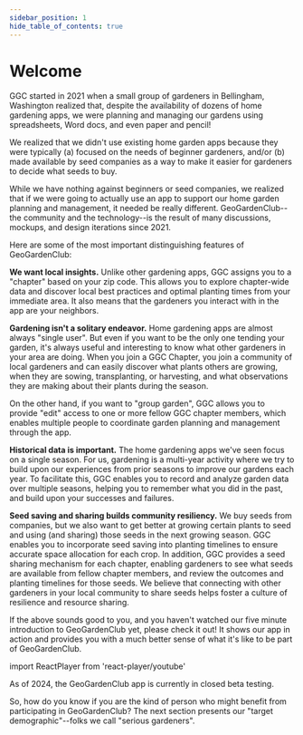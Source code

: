 ```yaml
---
sidebar_position: 1
hide_table_of_contents: true
---
```


# Welcome

GGC started in 2021 when a small group of gardeners in Bellingham, Washington realized that, despite the availability of dozens of home gardening apps, we were planning and managing our gardens using spreadsheets, Word docs, and even paper and pencil!

We realized that we didn't use existing home garden apps because they were typically (a) focused on the needs of beginner gardeners, and/or (b) made available by seed companies as a way to make it easier for gardeners to decide what seeds to buy.

While we have nothing against beginners or seed companies, we realized that if we were going to actually use an app to support our home garden planning and management, it needed be really different. GeoGardenClub--the community and the technology--is the result of many discussions, mockups, and design iterations since 2021.

Here are some of the most important distinguishing features of GeoGardenClub:  

**We want local insights.**
Unlike other gardening apps, GGC assigns you to a "chapter" based on your zip code. This allows you to explore chapter-wide data and discover local best practices and optimal planting times from your immediate area. It also means that the gardeners you interact with in the app are your neighbors. 

**Gardening isn't a solitary endeavor.**
Home gardening apps are almost always "single user". But even if you want to be the only one tending your garden, it's always useful and interesting to know what other gardeners in your area are doing.  When you join a GGC Chapter, you join a community of local gardeners and can easily discover what plants others are growing, when they are sowing, transplanting, or harvesting, and what observations they are making about their plants during the season. 

On the other hand, if you want to "group garden", GGC allows you to provide "edit" access to one or more fellow GGC chapter members, which enables multiple people to coordinate garden planning and management through the app. 

**Historical data is important.**
The home gardening apps we've seen focus on a single season. For us, gardening is a multi-year activity where we try to build upon our experiences from prior seasons to improve our gardens each year.  To facilitate this, GGC enables you to record and analyze garden data over multiple seasons, helping you to remember what you did in the past, and build upon your successes and failures.

**Seed saving and sharing builds community resiliency.**
We buy seeds from companies, but we also want to get better at growing certain plants to seed and using (and sharing) those seeds in the next growing season. GGC enables you to incorporate seed saving into planting timelines to ensure accurate space allocation for each crop. In addition, GGC provides a seed sharing mechanism for each chapter, enabling gardeners to see what seeds are available from fellow chapter members, and review the outcomes and planting timelines for those seeds. We believe that connecting with other gardeners in your local community to share seeds helps foster a culture of resilience and resource sharing. 

If the above sounds good to you, and you haven't watched our five minute introduction to GeoGardenClub yet, please check it out! It shows our app in action and provides you with a much better sense of what it's like to be part of GeoGardenClub.

import ReactPlayer from 'react-player/youtube'

<div className='wrapper'><ReactPlayer className='player' url="https://www.youtube.com/watch?v=nQuRtGop7ig" width="100%" height="100%" ></ReactPlayer></div>

As of 2024, the GeoGardenClub app is currently in closed beta testing. 

So, how do you know if you are the kind of person who might benefit from participating in GeoGardenClub? The next section presents our "target demographic"--folks we call "serious gardeners".

